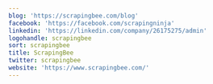 ```yaml
---
blog: 'https://scrapingbee.com/blog'
facebook: 'https://facebook.com/scrapingninja'
linkedin: 'https://linkedin.com/company/26175275/admin'
logohandle: scrapingbee
sort: scrapingbee
title: ScrapingBee
twitter: scrapingbee
website: 'https://www.scrapingbee.com/'
---
```

